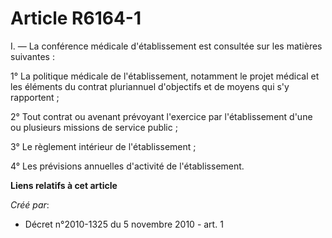 # Article R6164-1

I. ― La conférence médicale d'établissement est consultée sur les matières suivantes : 

1° La politique médicale de l'établissement, notamment le projet médical et les éléments du contrat pluriannuel d'objectifs
et de moyens qui s'y rapportent ; 

2° Tout contrat ou avenant prévoyant l'exercice par l'établissement d'une ou plusieurs missions de service public ; 

3° Le règlement intérieur de l'établissement ; 

4° Les prévisions annuelles d'activité de l'établissement.

**Liens relatifs à cet article**

_Créé par_:

  - Décret n°2010-1325 du 5 novembre 2010 - art. 1
